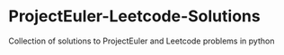 # ProjectEuler-Leetcode-Solutions
Collection of solutions to ProjectEuler and Leetcode problems in python
